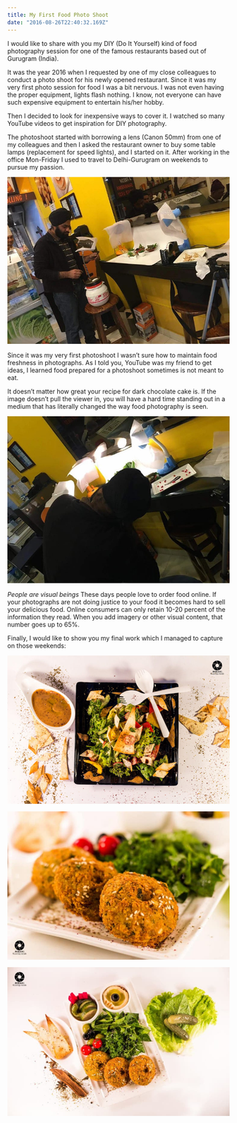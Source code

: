 ```yaml
---
title: My First Food Photo Shoot
date: "2016-08-26T22:40:32.169Z"
---
```


I would like to share with you my DIY (Do It Yourself) kind of food photography session for one of the famous restaurants based out of Gurugram (India).

It was the year 2016 when I requested by one of my close colleagues to conduct a photo shoot for his newly opened restaurant. Since it was my very first photo session for food I was a bit nervous. I was not even having the proper equipment, lights flash nothing. I know, not everyone can have such expensive equipment to entertain his/her hobby.

Then I decided to look for inexpensive ways to cover it. I watched so many YouTube videos to get inspiration for DIY photography.

The photoshoot started with borrowing a lens (Canon 50mm) from one of my colleagues and then I asked the restaurant owner to buy some table lamps (replacement for speed lights), and I started on it. After working in the office Mon-Friday I used to travel to Delhi-Gurugram on weekends to pursue my passion.


![photoshoot-1.jpg](./photoshoot-1.jpeg)

Since it was my very first photoshoot I wasn’t sure how to maintain food freshness in photographs. As I told you, YouTube was my friend to get ideas, I learned food prepared for a photoshoot sometimes is not meant to eat.

It doesn’t matter how great your recipe for dark chocolate cake is. If the image doesn’t pull the viewer in, you will have a hard time standing out in a medium that has literally changed the way food photography is seen.

![photoshoot-2.jpg](./photoshoot-2.jpeg)

*People are visual beings* These days people love to order food online. If your photographs are not doing justice to your food it becomes hard to sell your delicious food. Online consumers can only retain 10-20 percent of the information they read. When you add imagery or other visual content, that number goes up to 65%.

Finally, I would like to show you my final work which I managed to capture on those weekends:


![photoshoot-3.jpg](./photoshoot-3.jpeg)

![photoshoot-4.jpg](./photoshoot-4.jpeg)

![photoshoot-5.jpg](./photoshoot-5.jpeg)
